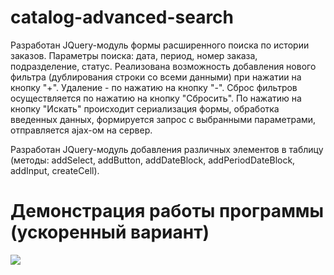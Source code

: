# catalog-advanced-search

Разработан JQuery-модуль формы расширенного поиска по истории заказов.
Параметры поиска: дата, период, номер заказа, подразделение, статус. 
Реализована возможность добавления нового фильтра (дублирования строки со всеми данными) при нажатии на кнопку "+". Удаление - по нажатию на кнопку "-". 
Сброс фильтров осуществляется по нажатию на кнопку "Сбросить".
По нажатию на кнопку "Искать" происходит сериализация формы, обработка введенных данных, формируется запрос с выбранными параметрами, отправляется ajax-ом на сервер.

Разработан JQuery-модуль добавления различных элементов в таблицу (методы: addSelect, addButton, addDateBlock, addPeriodDateBlock, addInput, createCell).

# Демонстрация работы программы (ускоренный вариант)
![](adv-search.gif)
